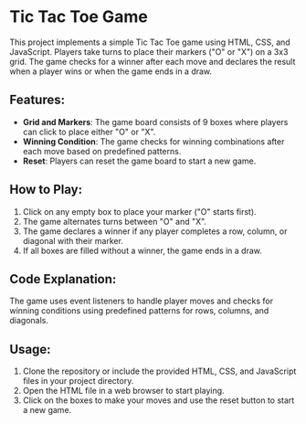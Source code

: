 # Tic Tac Toe Game

This project implements a simple Tic Tac Toe game using HTML, CSS, and JavaScript. Players take turns to place their markers ("O" or "X") on a 3x3 grid. The game checks for a winner after each move and declares the result when a player wins or when the game ends in a draw.

## Features:

- **Grid and Markers**: The game board consists of 9 boxes where players can click to place either "O" or "X".
- **Winning Condition**: The game checks for winning combinations after each move based on predefined patterns.
- **Reset**: Players can reset the game board to start a new game.

## How to Play:

1. Click on any empty box to place your marker ("O" starts first).
2. The game alternates turns between "O" and "X".
3. The game declares a winner if any player completes a row, column, or diagonal with their marker.
4. If all boxes are filled without a winner, the game ends in a draw.

## Code Explanation:

The game uses event listeners to handle player moves and checks for winning conditions using predefined patterns for rows, columns, and diagonals.

## Usage:

1. Clone the repository or include the provided HTML, CSS, and JavaScript files in your project directory.
2. Open the HTML file in a web browser to start playing.
3. Click on the boxes to make your moves and use the reset button to start a new game.
